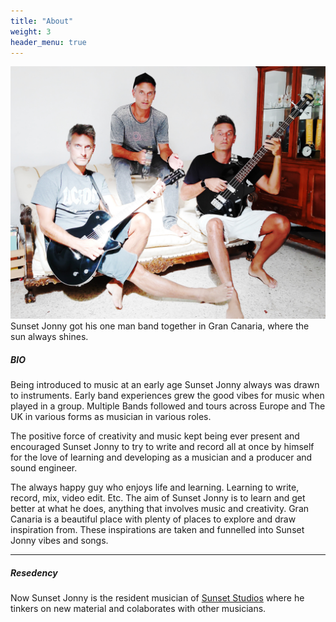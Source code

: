 ```yaml
---
title: "About"
weight: 3
header_menu: true
---
```


<!-- 
Neither embedded figure shortcode, nor Markdown hook were able to render image from asset. 
You would have to .Resouces.GetMatch via custom shortcode.
![Jane Doe](/images/asset-happy-ethnic-woman-sitting-at-table-with-laptop-3769021.jpg) 
-->
![Sunset Jonny](/images/sunsetjonnyTripplets.jpg) 
Sunset Jonny got his one man band together in Gran Canaria, where the sun always shines.

##### BIO

Being introduced to music at an early age Sunset Jonny always was drawn to instruments.
Early band experiences grew the good vibes for music when played in a group.
Multiple Bands followed and tours across Europe and The UK in various forms as musician in various roles.

The positive force of creativity and music kept being ever present and encouraged Sunset Jonny to try to write and record all at once by himself for the love of learning and developing as a musician and a producer and sound engineer.

The always happy guy who enjoys life and learning. Learning to write, record, mix, video edit. Etc. The aim of Sunset Jonny is to learn and get better at what he does, anything that involves music and creativity. Gran Canaria is a beautiful place with plenty of places to explore and draw inspiration from. These inspirations are taken and funnelled into Sunset Jonny vibes and songs. 

----

##### Resedency

Now Sunset Jonny is the resident musician of [Sunset Studios](https://sunset-studios.one) where he tinkers on new material and colaborates with other musicians.
